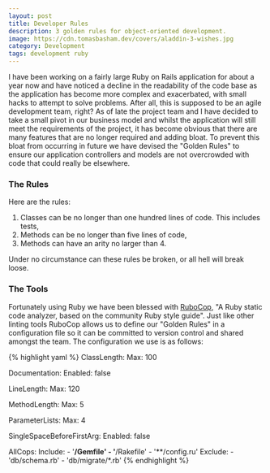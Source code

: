 ```yaml
---
layout: post
title: Developer Rules
description: 3 golden rules for object-oriented development.
image: https://cdn.tomasbasham.dev/covers/aladdin-3-wishes.jpg
category: Development
tags: development ruby
---
```

I have been working on a fairly large Ruby on Rails application for about a
year now and have noticed a decline in the readability of the code base as the
application has become more complex and exacerbated, with small hacks to
attempt to solve problems. After all, this is supposed to be an agile
development team, right? As of late the project team and I have decided to take
a small pivot in our business model and whilst the application will still meet
the requirements of the project, it has become obvious that there are many
features that are no longer required and adding bloat. To prevent this bloat
from occurring in future we have devised the "Golden Rules" to ensure our
application controllers and models are not overcrowded with code that could
really be elsewhere.

### The Rules

Here are the rules:

1. Classes can be no longer than one hundred lines of code. This includes
   tests,
1. Methods can be no longer than five lines of code,
1. Methods can have an arity no larger than 4.

Under no circumstance can these rules be broken, or all hell will break loose.

### The Tools

Fortunately using Ruby we have been blessed with
[RuboCop](https://github.com/bbatsov/rubocop), "A Ruby static code analyzer,
based on the community Ruby style guide". Just like other linting tools RuboCop
allows us to define our "Golden Rules" in a configuration file so it can be
committed to version control and shared amongst the team. The configuration we
use is as follows:

{% highlight yaml %}
  ClassLength:
    Max: 100

  Documentation:
    Enabled: false

  LineLength:
    Max: 120

  MethodLength:
    Max: 5

  ParameterLists:
    Max: 4

  SingleSpaceBeforeFirstArg:
    Enabled: false

  AllCops:
    Include:
      - '**/Gemfile'
      - '**/Rakefile'
      - '**/config.ru'
    Exclude:
      - 'db/schema.rb'
      - 'db/migrate/*.rb'
{% endhighlight %}
